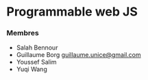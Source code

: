 # Programmable web JS

### Membres

- Salah Bennour 
- Guillaume Borg <guillaume.unice@gmail.com>
- Youssef Salim 
- Yuqi Wang 
